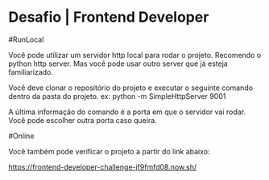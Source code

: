 # Desafio | Frontend Developer

#RunLocal

Você pode utilizar um servidor http local para rodar o projeto.
Recomendo o python http server.
Mas você pode usar outro server que já esteja familiarizado.

Você deve clonar o repositório do projeto e executar o seguinte comando dentro da pasta do projeto.
ex: python -m SimpleHttpServer 9001

A última informação do comando é a porta em que o servidor vai rodar. Você pode escolher outra porta caso queira.

#Online

Você também pode verificar o projeto a partir do link abaixo:

https://frontend-developer-challenge-if9fmfd08.now.sh/

